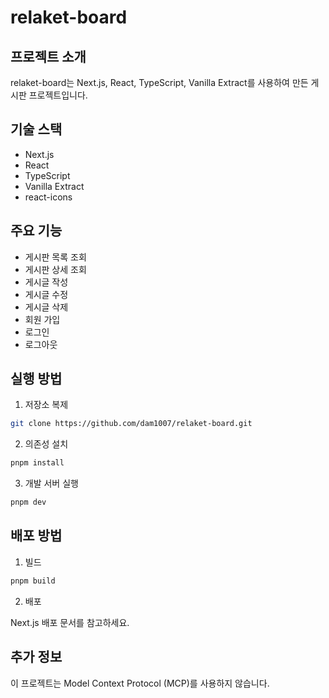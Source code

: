 # relaket-board

## 프로젝트 소개

relaket-board는 Next.js, React, TypeScript, Vanilla Extract를 사용하여 만든 게시판 프로젝트입니다.

## 기술 스택

- Next.js
- React
- TypeScript
- Vanilla Extract
- react-icons

## 주요 기능

- 게시판 목록 조회
- 게시판 상세 조회
- 게시글 작성
- 게시글 수정
- 게시글 삭제
- 회원 가입
- 로그인
- 로그아웃

## 실행 방법

1. 저장소 복제

```bash
git clone https://github.com/dam1007/relaket-board.git
```

2. 의존성 설치

```bash
pnpm install
```

3. 개발 서버 실행

```bash
pnpm dev
```

## 배포 방법

1. 빌드

```bash
pnpm build
```

2. 배포

Next.js 배포 문서를 참고하세요.

## 추가 정보

이 프로젝트는 Model Context Protocol (MCP)를 사용하지 않습니다.

